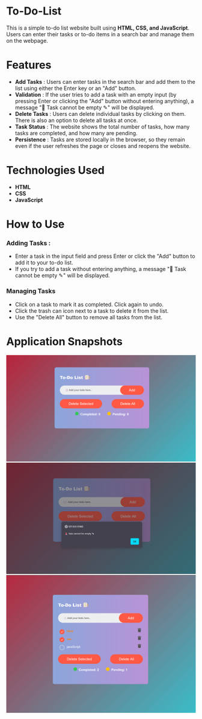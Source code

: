 # To-Do-List
This is a simple to-do list website built using **HTML, CSS, and JavaScript**. Users can enter their tasks or to-do items in a search bar and manage them on the webpage.


# Features 
- **Add Tasks** :  Users can enter tasks in the search bar and add them to the list using either the Enter key or an "Add" button.
- **Validation** :  If the user tries to add a task with an empty input (by pressing Enter or clicking the "Add" button without entering anything), a message "🚨 Task cannot be empty ✎" will be displayed.
- **Delete Tasks** :  Users can delete individual tasks by clicking on them. There is also an option to delete all tasks at once.
- **Task Status** :  The website shows the total number of tasks, how many tasks are completed, and how many are pending.
- **Persistence** :  Tasks are stored locally in the browser, so they remain even if the user refreshes the page or closes and reopens the website.


# Technologies Used
- **HTML**
- **CSS**
- **JavaScript**


# How to Use
### Adding Tasks :
- Enter a task in the input field and press Enter or click the "Add" button to add it to your to-do list.
- If you try to add a task without entering anything, a message "🚨 Task cannot be empty ✎" will be displayed.
### Managing Tasks
- Click on a task to mark it as completed. Click again to undo.
- Click the trash can icon next to a task to delete it from the list.
- Use the "Delete All" button to remove all tasks from the list.


# Application Snapshots
![Home](To-Do-List/img/Todo1.png)
![Alert message](To-Do-List/img/Todo2.png)
![Tasks](To-Do-List/img/Todo3.png)

